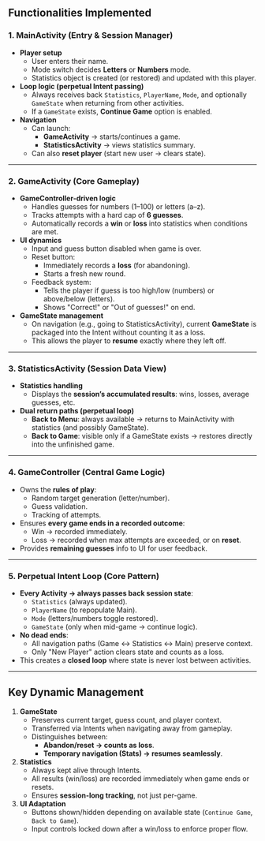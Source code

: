 ## Functionalities Implemented

### 1. **MainActivity (Entry & Session Manager)**

- **Player setup**
    - User enters their name.
    - Mode switch decides **Letters** or **Numbers** mode.
    - Statistics object is created (or restored) and updated with this player.
- **Loop logic (perpetual Intent passing)**
    - Always receives back `Statistics`, `PlayerName`, `Mode`, and optionally `GameState` when returning from other activities.
    - If a `GameState` exists, **Continue Game** option is enabled.
- **Navigation**
    - Can launch:
        - **GameActivity** → starts/continues a game.
        - **StatisticsActivity** → views statistics summary.
    - Can also **reset player** (start new user → clears state).

------

### 2. **GameActivity (Core Gameplay)**

- **GameController-driven logic**
    - Handles guesses for numbers (1–100) or letters (a–z).
    - Tracks attempts with a hard cap of **6 guesses**.
    - Automatically records a **win** or **loss** into statistics when conditions are met.
- **UI dynamics**
    - Input and guess button disabled when game is over.
    - Reset button:
        - Immediately records a **loss** (for abandoning).
        - Starts a fresh new round.
    - Feedback system:
        - Tells the player if guess is too high/low (numbers) or above/below (letters).
        - Shows "Correct!" or "Out of guesses!" on end.
- **GameState management**
    - On navigation (e.g., going to StatisticsActivity), current **GameState** is packaged into the Intent without counting it as a loss.
    - This allows the player to **resume** exactly where they left off.

------

### 3. **StatisticsActivity (Session Data View)**

- **Statistics handling**
    - Displays the **session’s accumulated results**: wins, losses, average guesses, etc.
- **Dual return paths (perpetual loop)**
    - **Back to Menu**: always available → returns to MainActivity with statistics (and possibly GameState).
    - **Back to Game**: visible only if a GameState exists → restores directly into the unfinished game.

------

### 4. **GameController (Central Game Logic)**

- Owns the **rules of play**:
    - Random target generation (letter/number).
    - Guess validation.
    - Tracking of attempts.
- Ensures **every game ends in a recorded outcome**:
    - Win → recorded immediately.
    - Loss → recorded when max attempts are exceeded, or on **reset**.
- Provides **remaining guesses** info to UI for user feedback.

------

### 5. **Perpetual Intent Loop (Core Pattern)**

- **Every Activity → always passes back session state**:
    - `Statistics` (always updated).
    - `PlayerName` (to repopulate Main).
    - `Mode` (letters/numbers toggle restored).
    - `GameState` (only when mid-game → continue logic).
- **No dead ends**:
    - All navigation paths (Game ↔ Statistics ↔ Main) preserve context.
    - Only "New Player" action clears state and counts as a loss.
- This creates a **closed loop** where state is never lost between activities.

------

## Key Dynamic Management

1. **GameState**
    - Preserves current target, guess count, and player context.
    - Transferred via Intents when navigating away from gameplay.
    - Distinguishes between:
        - **Abandon/reset → counts as loss**.
        - **Temporary navigation (Stats) → resumes seamlessly**.
2. **Statistics**
    - Always kept alive through Intents.
    - All results (win/loss) are recorded immediately when game ends or resets.
    - Ensures **session-long tracking**, not just per-game.
3. **UI Adaptation**
    - Buttons shown/hidden depending on available state (`Continue Game`, `Back to Game`).
    - Input controls locked down after a win/loss to enforce proper flow.